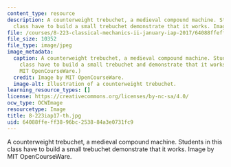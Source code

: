 ```yaml
---
content_type: resource
description: A counterweight trebuchet, a medieval compound machine. Students in this
  class have to build a small trebuchet demonstrate that it works. Image by MIT OpenCourseWare.
file: /courses/8-223-classical-mechanics-ii-january-iap-2017/64088ffeff3896bc253884a3e0731fc9_8-223iap17-th.jpg
file_size: 10352
file_type: image/jpeg
image_metadata:
  caption: A counterweight trebuchet, a medieval compound machine. Students in this
    class have to build a small trebuchet and demonstrate that it works. (Image by
    MIT OpenCourseWare.)
  credit: Image by MIT OpenCourseWare.
  image-alt: Illustration of a counterweight trebuchet.
learning_resource_types: []
license: https://creativecommons.org/licenses/by-nc-sa/4.0/
ocw_type: OCWImage
resourcetype: Image
title: 8-223iap17-th.jpg
uid: 64088ffe-ff38-96bc-2538-84a3e0731fc9
---
```

A counterweight trebuchet, a medieval compound machine. Students in this class have to build a small trebuchet demonstrate that it works. Image by MIT OpenCourseWare.